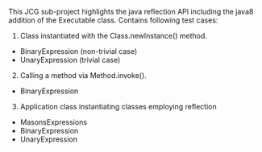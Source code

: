 This JCG sub-project highlights the java reflection API including the java8 addition of the Executable class.
Contains following test cases:

1. Class instantiated with the Class.newInstance() method.  
  - BinaryExpression (non-trivial case)  
  - UnaryExpression (trivial case)  
2. Calling a method via Method.invoke().  
  - BinaryExpression  
3. Application class instantiating classes employing reflection  
  - MasonsExpressions  
  - BinaryExpression  
  - UnaryExpression  